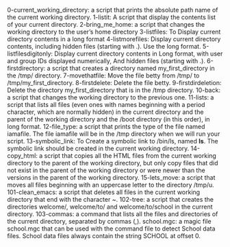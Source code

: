 0-current_working_directory: a script that prints the absolute path name of the current working directory.
1-listit: A script that display the contents list of your current directory.
2-bring_me_home: a script that changes the working directory to the user’s home directory
3-listfiles: To Display current directory contents in a long format
4-listmorefiles: Display current directory contents, including hidden files (starting with .). Use the long format.
5-listfilesdigitonly: Display current directory contents in Long format, with user and group IDs displayed numerically, And hidden files (starting with .).
6-firstdirectory: a script that creates a directory named my_first_directory in the /tmp/ directory.
7-movethatfile: Move the file betty from /tmp/ to /tmp/my_first_directory.
8-firstdelete: Delete the file betty.
9-firstdirdeletion: Delete the directory my_first_directory that is in the /tmp directory.
10-back: a script that changes the working directory to the previous one.
11-lists: a script that lists all files (even ones with names beginning with a period character, which are normally hidden) in the current directory and the parent of the working directory and the /boot directory (in this order), in long format.
12-file_type: a script that prints the type of the file named iamafile. The file iamafile will be in the /tmp directory when we will run your script.
13-symbolic_link: To Create a symbolic link to /bin/ls, named __ls__. The symbolic link should be created in the current working directory.
14-copy_html: a script that copies all the HTML files from the current working directory to the parent of the working directory, but only copy files that did not exist in the parent of the working directory or were newer than the versions in the parent of the working directory.
15-lets_move: a script that moves all files beginning with an uppercase letter to the directory /tmp/u.
101-clean_emacs: a script that deletes all files in the current working directory that end with the character ~.
102-tree: a script that creates the directories welcome/, welcome/to/ and welcome/to/school in the current directory.
103-commas: a command that lists all the files and directories of the current directory, separated by commas (,).
school.mgc:  a magic file school.mgc that can be used with the command file to detect School data files. School data files always contain the string SCHOOL at offset 0.
